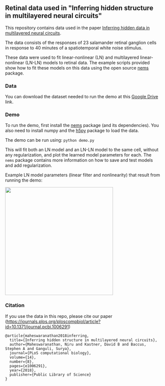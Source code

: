 ## Retinal data used in "Inferring hidden structure in multilayered neural circuits"

This repository contains data used in the paper [Inferring hidden data in multilayered neural circuits](https://www.biorxiv.org/content/early/2018/06/14/120956).

The data consists of the responses of 23 salamander retinal ganglion cells in response to 40 minutes of a spatiotemporal white noise stimulus.

These data were used to fit linear-nonlinear (LN) and multilayered linear-nonlinear (LN-LN) models to retinal data.
The example scripts provided show how to fit these models on this data using the open source [nems](https://github.com/ganguli-lab/nems) package.

### Data
You can download the dataset needed to run the demo at this [Google Drive](https://drive.google.com/file/d/1CiNkq1Jq6uHyYoXFnHy8XxhrfZA4sPAn/view?usp=sharing) link.

### Demo

To run the demo, first install the [nems](https://github.com/ganguli-lab/nems) package (and its dependencies).
You also need to install numpy and the [h5py](http://docs.h5py.org/en/latest/index.html) package to load the data.

The demo can be run using:
```python demo.py```

This will fit both an LN model and an LN-LN model to the same cell, without any regularization, and plot the learned model parameters for each.
The `nems` package contains more information on how to save and test models and add regularization.

Example LN model parameters (linear filter and nonlinearity) that result from running the demo:

<img src="cell0_LN.png" width="350"/>

### Citation

If you use the data in this repo, please cite our paper (https://journals.plos.org/ploscompbiol/article?id=10.1371/journal.pcbi.1006291)
```
@article{maheswaranathan2018inferring,
  title={Inferring hidden structure in multilayered neural circuits},
  author={Maheswaranathan, Niru and Kastner, David B and Baccus, Stephen A and Ganguli, Surya},
  journal={PLoS computational biology},
  volume={14},
  number={8},
  pages={e1006291},
  year={2018},
  publisher={Public Library of Science}
}
```
